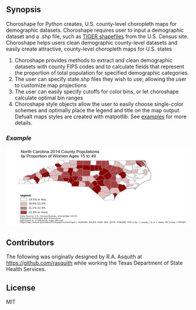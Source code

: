 ## Synopsis

Choroshape for Python creates, U.S. county-level choropleth maps for demographic datasets. Choroshape requires user to input a demographic dataset and a .shp file, such as [TIGER shapefiles](https://www.census.gov/geo/maps-data/data/tiger-line.html) from the U.S. Census site. Choroshape helps users clean demographic county-level datasets and easily create attractive, county-level choropleth maps for U.S. states

 
1. Choroshape provides methods to extract and clean demographic datasets with county FIPS codes and to calculate fields that represent the proportion of total population for specified demographic categories. 
2. The user can specify state.shp files they wish to use; allowing the user to customize map projections
3. The user can easily specify cutoffs for color bins, or let choroshape calculate optimal bin ranges
4. Choroshape style objects allow the user to easily choose single-color schemes and optimally place the legend and title on the map output. Defualt maps styles are created with matpotlib.
 See [examples](https://github.com/rasquith/choroshape/blob/master/examples/) for more details.
 
 ### *Example*
 ![Example Choroshape Map](READMEexample.png?raw=true "Example Choroshape Map")

## Contributors

The following was originally designed by R.A. Asquith at https://github.com/rasquith while working the Texas Department of State Health Services.

## License

MIT
